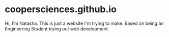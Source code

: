 # coopersciences.github.io
Hi, I'm Natasha. This is just a website I'm trying to make. Based on being an Engineering Student trying out web development.
